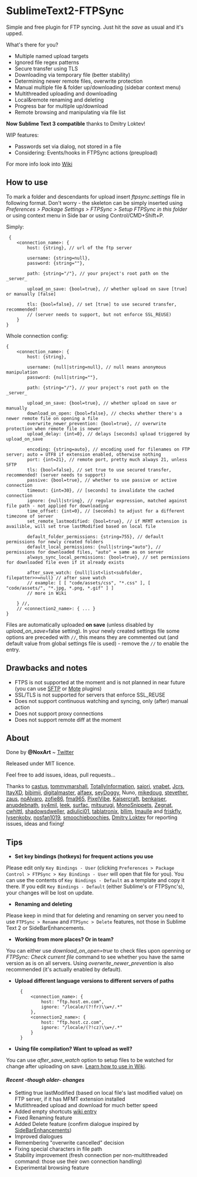 SublimeText2-FTPSync
====================

Simple and free plugin for FTP syncing. Just hit the _save_ as usual and it's upped.

What's there for you?
* Multiple named upload targets
* Ignored file regex patterns
* Secure transfer using TLS
* Downloading via temporary file (better stability)
* Determining newer remote files, overwrite protection
* Manual multiple file & folder up/downloading (sidebar context menu)
* Multithreaded uploading and downloading
* Local&remote renaming and deleting
* Progress bar for multiple up/download
* Remote browsing and manipulating via file list

**Now Sublime Text 3 compatible** thanks to Dmitry Loktev!

WIP features:
* Passwords set via dialog, not stored in a file
* Considering: Events/hooks in FTPSync actions (preupload)

For more info look into [Wiki](https://github.com/NoxArt/SublimeText2-FTPSync/wiki/_pages)


How to use
----------

To mark a folder and descendants for upload insert *ftpsync.settings* file in following format. Don't worry - the skeleton can be simply inserted using *Preferences > Package Settings > FTPSync > Setup FTPSync in this folder* or using context menu in Side bar or using Control/CMD+Shift+P.

Simply:

     {
        <connection_name>: {
            host: {string}, // url of the ftp server

            username: {string=null},
            password: {string=""},

            path: {string="/"}, // your project's root path on the _server_

            upload_on_save: {bool=true}, // whether upload on save [true] or manually [false]

            tls: {bool=false}, // set [true] to use secured transfer, recommended!
            // (server needs to support, but not enforce SSL_REUSE)
        }
    }


Whole connection config:

    {
        <connection_name>: {
            host: {string},

            username: {null|string=null}, // null means anonymous manipulation
            password: {null|string=""},

            path: {string="/"}, // your project's root path on the _server_

            upload_on_save: {bool=true}, // whether upload on save or manually
            download_on_open: {bool=false}, // checks whether there's a newer remote file on opening a file
            overwrite_newer_prevention: {bool=true}, // overwrite protection when remote file is newer
            upload_delay: {int=0}, // delays [seconds] upload triggered by upload_on_save

            encoding: {string=auto}, // encoding used for filenames on FTP server; auto = UTF8 if extension enabled, otherwise nothing
            port: {int=21}, // remote port, pretty much always 21, unless SFTP
            tls: {bool=false}, // set true to use secured transfer, recommended! (server needs to support)
            passive: {bool=true}, // whether to use passive or active connection
            timeout: {int=30}, // [seconds] to invalidate the cached connection
            ignore: {null|string}, // regular expression, matched against file path - not applied for downloading
            time_offset: {int=0}, // [seconds] to adjust for a different timezone of server
            set_remote_lastmodified: {bool=true}, // if MFMT extension is availible, will set true lastModified based on local file

            default_folder_permissions: {string=755}, // default permissions for newly created folders
            default_local_permissions: {null|string="auto"}, // permissions for downloaded files, "auto" = same as on server
            always_sync_local_permissions: {bool=true}, // set permissions for downloaded file even if it already exists

            after_save_watch: {null|list<list<subfolder, filepatter>>=null} // after save watch
            // example: [ [ "code/assets/css", "*.css" ], [ "code/assets/", "*.jpg, *.png, *.gif" ] ]
            // more in Wiki

        } //,
        // <connection2_name>: { ... }
    }

Files are automatically uploaded **on save** (unless disabled by _upload\_on\_save_=false setting). In your newly created settings file some options are preceded with `//`, this means they are commented out (and default value from global settings file is used) - remove the `//` to enable the entry.


Drawbacks and notes
---------------------

* FTPS is not supported at the moment and is not planned in near future (you can use [SFTP](http://wbond.net/sublime_packages/sftp) or [Mote](https://github.com/SublimeText/Mote) plugins)
* SSL/TLS is not supported for servers that enforce SSL_REUSE
* Does not support continuous watching and syncing, only (after) manual action
* Does not support proxy connections
* Does not support remote diff at the moment


About
-----

Done by **@NoxArt** ~ [Twitter](https://twitter.com/#!/NoxArt)

Released under MIT licence.

Feel free to add issues, ideas, pull requests...

Thanks to [castus](https://github.com/castus), [tommymarshall](https://github.com/tommymarshall), [TotallyInformation](https://github.com/TotallyInformation), [saiori](https://github.com/saiori), [vnabet](https://github.com/vnabet), [Jcrs](https://github.com/Jcrs), [ItayXD](https://github.com/ItayXD), [bibimij](https://github.com/bibimij), [digitalmaster](https://github.com/digitalmaster), [alfaex](https://github.com/alfaex), [seyDoggy](https://github.com/seyDoggy), Nuno, [mikedoug](https://github.com/mikedoug), [stevether](https://github.com/stevether), [zaus](https://github.com/zaus), [noAlvaro](https://github.com/noAlvaro), [zofie86](https://github.com/zofie86), [fma965](https://github.com/fma965), [PixelVibe](https://github.com/PixelVibe), [Kaisercraft](https://github.com/Kaisercraft), [benkaiser](https://github.com/benkaiser), [anupdebnath](https://github.com/anupdebnath), [sy4mil](https://github.com/sy4mil), [leek](https://github.com/leek), [surfac](https://github.com/surfac), [mitsurugi](https://github.com/mitsurugi), [MonoSnippets](https://github.com/MonoSnippets), [Zegnat](https://github.com/Zegnat), [cwhittl](https://github.com/cwhittl), [shadowsdweller](https://github.com/shadowsdweller), [adiulici01](https://github.com/adiulici01), [tablatronix](https://github.com/tablatronix), [bllim](https://github.com/bllim), [Imaulle](https://github.com/Imaulle) and [friskfly](https://github.com/friskfly), [lysenkobv](https://github.com/lysenkobv), [nosfan1019](https://github.com/nosfan1019), [smoochieboochies](https://github.com/smoochieboochies), [Dmitry Loktev](https://github.com/unknownexception) for reporting issues, ideas and fixing!


Tips
----

* **Set key bindings (hotkeys) for frequent actions you use**

Please edit only `Key Bindings - User` (clicking `Preferences > Package Control > FTPSync > Key Bindings - User` will open that file for you). You can use the contents of `Key Bindings - Default` as a template and copy it there. If you edit `Key Bindings - Default` (either Sublime's or FTPSync's), your changes will be lost on update.

* **Renaming and deleting**

Please keep in mind that for deleting and renaming on server you need to use `FTPSync > Rename` and `FTPSync > Delete` features, not those in Sublime Text 2 or SideBarEnhancements.

* **Working from more places? Or in team?**

You can either use *download_on_open=true* to check files upon openning or *FTPSync: Check current file* command to see whether you have the same version as is on all servers. Using *overwrite_newer_prevention* is also recommended (it's actually enabled by default).

* **Upload different language versions to different servers of paths**

        {
            <connection_name>: {
                host: "ftp.host.en.com",
                ignore: "/locale/(?!fr)\\w+/.*"
            },
            <connection2_name>: {
                host: "ftp.host.cz.com",
                ignore: "/locale/(?!cz)\\w+/.*"
            }
        }

* **Using file compilation? Want to upload as well?**

You can use *after_save_watch* option to setup files to be watched for change after uploading on save. [Learn how to use in Wiki](https://github.com/NoxArt/SublimeText2-FTPSync/wiki/Why-and-how-to-use-afterwatch).





#### *Recent -though older- changes*

* Setting true lastModified (based on local file's last modified value) on FTP server, if it has MFMT extension installed
* Mutlithreaded upload and download for much better speed
* Added empty shortcuts [wiki entry](https://github.com/NoxArt/SublimeText2-FTPSync/wiki/Key-bindings)
* Fixed Renaming feature
* Added Delete feature (confirm dialogue inspired by [SideBarEnhancements](https://github.com/titoBouzout/SideBarEnhancements))
* Improved dialogues
* Remembering "overwrite cancelled" decision
* Fixing special characters in file path
* Stability improvement (fresh connection per non-multithreaded command: those use their own connection handling)
* Experimental browsing feature
